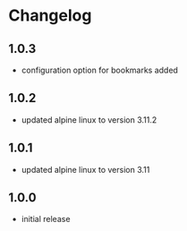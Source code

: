 # Changelog

## 1.0.3

- configuration option for bookmarks added

## 1.0.2

- updated alpine linux to version 3.11.2

## 1.0.1

- updated alpine linux to version 3.11

## 1.0.0

- initial release
